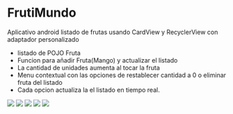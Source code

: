 # FrutiMundo
Aplicativo android listado de frutas usando CardView y RecyclerView con adaptador personalizado

-	listado de POJO Fruta
-	Funcion para añadir Fruta(Mango) y actualizar el listado
-	La cantidad de unidades aumenta al tocar la fruta
-	Menu contextual con las opciones de restablecer cantidad a 0 o eliminar fruta del listado
-	Cada opcion actualiza la el listado en tiempo real.

<img src="https://github.com/namelessbliss/FrutiMundo/blob/master/capturas/1.jpeg">
<img src="https://github.com/namelessbliss/FrutiMundo/blob/master/capturas/2.png">
<img src="https://github.com/namelessbliss/FrutiMundo/blob/master/capturas/3.png">
<img src="https://github.com/namelessbliss/FrutiMundo/blob/master/capturas/4.png">
<img src="https://github.com/namelessbliss/FrutiMundo/blob/master/capturas/5.png">
